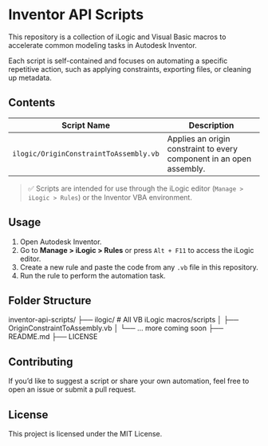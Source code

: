 # Inventor API Scripts

This repository is a collection of iLogic and Visual Basic macros to accelerate common modeling tasks in Autodesk Inventor.

Each script is self-contained and focuses on automating a specific repetitive action, such as applying constraints, exporting files, or cleaning up metadata.

## Contents

| Script Name | Description |
|------------|-------------|
| `ilogic/OriginConstraintToAssembly.vb` | Applies an origin constraint to every component in an open assembly. |


> ✅ Scripts are intended for use through the iLogic editor (`Manage > iLogic > Rules`) or the Inventor VBA environment.

## Usage

1. Open Autodesk Inventor.
2. Go to **Manage > iLogic > Rules** or press `Alt + F11` to access the iLogic editor.
3. Create a new rule and paste the code from any `.vb` file in this repository.
4. Run the rule to perform the automation task.

## Folder Structure

inventor-api-scripts/
├── ilogic/ # All VB iLogic macros/scripts
│ ├── OriginConstraintToAssembly.vb
│ └── ... more coming soon
├── README.md
├── LICENSE

## Contributing

If you’d like to suggest a script or share your own automation, feel free to open an issue or submit a pull request.

## License

This project is licensed under the MIT License.
